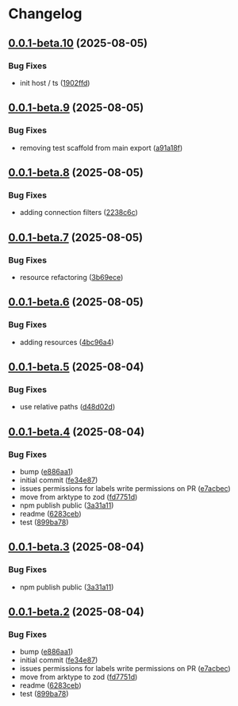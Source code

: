 # Changelog

## [0.0.1-beta.10](https://github.com/go-mondo/app-connect-node-sdk/compare/app-connect-sdk-v0.0.1-beta.9...app-connect-sdk-v0.0.1-beta.10) (2025-08-05)


### Bug Fixes

* init host / ts ([1902ffd](https://github.com/go-mondo/app-connect-node-sdk/commit/1902ffd06dc5875f32a68834acf66de10b1bea89))

## [0.0.1-beta.9](https://github.com/go-mondo/app-connect-node-sdk/compare/app-connect-sdk-v0.0.1-beta.8...app-connect-sdk-v0.0.1-beta.9) (2025-08-05)


### Bug Fixes

* removing test scaffold from main export ([a91a18f](https://github.com/go-mondo/app-connect-node-sdk/commit/a91a18f9c43272cc8dad9ddd70e282cb18d124c0))

## [0.0.1-beta.8](https://github.com/go-mondo/app-connect-node-sdk/compare/app-connect-sdk-v0.0.1-beta.7...app-connect-sdk-v0.0.1-beta.8) (2025-08-05)


### Bug Fixes

* adding connection filters ([2238c6c](https://github.com/go-mondo/app-connect-node-sdk/commit/2238c6c0e8dbc7180917de4cfb7e6b31cfafee16))

## [0.0.1-beta.7](https://github.com/go-mondo/app-connect-node-sdk/compare/app-connect-sdk-v0.0.1-beta.6...app-connect-sdk-v0.0.1-beta.7) (2025-08-05)


### Bug Fixes

* resource refactoring ([3b69ece](https://github.com/go-mondo/app-connect-node-sdk/commit/3b69ece716b211dca46e0a597aae425e9c697b83))

## [0.0.1-beta.6](https://github.com/go-mondo/app-connect-node-sdk/compare/app-connect-sdk-v0.0.1-beta.5...app-connect-sdk-v0.0.1-beta.6) (2025-08-05)


### Bug Fixes

* adding resources ([4bc96a4](https://github.com/go-mondo/app-connect-node-sdk/commit/4bc96a4384a4228b359ed4b7574f409b7a93e07f))

## [0.0.1-beta.5](https://github.com/go-mondo/app-connect-node-sdk/compare/app-connect-sdk-v0.0.1-beta.4...app-connect-sdk-v0.0.1-beta.5) (2025-08-04)


### Bug Fixes

* use relative paths ([d48d02d](https://github.com/go-mondo/app-connect-node-sdk/commit/d48d02d0bad0c204b6f4027ee6754703490cad34))

## [0.0.1-beta.4](https://github.com/go-mondo/app-connect-node-sdk/compare/app-connect-sdk-v0.0.1-beta.3...app-connect-sdk-v0.0.1-beta.4) (2025-08-04)


### Bug Fixes

* bump ([e886aa1](https://github.com/go-mondo/app-connect-node-sdk/commit/e886aa17ce923197407fc9b139754c7d2c6baa88))
* initial commit ([fe34e87](https://github.com/go-mondo/app-connect-node-sdk/commit/fe34e875e60f31ea9cfabaece7486b08c0ea1b47))
* issues permissions for labels write permissions on PR ([e7acbec](https://github.com/go-mondo/app-connect-node-sdk/commit/e7acbeca6c0bd26aec43dbd4c0caf52bc232659f))
* move from arktype to zod ([fd7751d](https://github.com/go-mondo/app-connect-node-sdk/commit/fd7751d5811dbaab6dfd1bbc7c47f21d0158ba3a))
* npm publish public ([3a31a11](https://github.com/go-mondo/app-connect-node-sdk/commit/3a31a11fbded87462cf094c78822468e43e3a3aa))
* readme ([6283ceb](https://github.com/go-mondo/app-connect-node-sdk/commit/6283ceb50e6bdb1060c6b433d40bc04022b731e0))
* test ([899ba78](https://github.com/go-mondo/app-connect-node-sdk/commit/899ba78d5fdec32660fdb4c3cc04e99938eaa850))

## [0.0.1-beta.3](https://github.com/go-mondo/app-connect-node-sdk/compare/app-connect-sdk-v0.0.1-beta.2...app-connect-sdk-v0.0.1-beta.3) (2025-08-04)


### Bug Fixes

* npm publish public ([3a31a11](https://github.com/go-mondo/app-connect-node-sdk/commit/3a31a11fbded87462cf094c78822468e43e3a3aa))

## [0.0.1-beta.2](https://github.com/go-mondo/app-connect-node-sdk/compare/app-connect-sdk-v0.0.1-beta.1...app-connect-sdk-v0.0.1-beta.2) (2025-08-04)


### Bug Fixes

* bump ([e886aa1](https://github.com/go-mondo/app-connect-node-sdk/commit/e886aa17ce923197407fc9b139754c7d2c6baa88))
* initial commit ([fe34e87](https://github.com/go-mondo/app-connect-node-sdk/commit/fe34e875e60f31ea9cfabaece7486b08c0ea1b47))
* issues permissions for labels write permissions on PR ([e7acbec](https://github.com/go-mondo/app-connect-node-sdk/commit/e7acbeca6c0bd26aec43dbd4c0caf52bc232659f))
* move from arktype to zod ([fd7751d](https://github.com/go-mondo/app-connect-node-sdk/commit/fd7751d5811dbaab6dfd1bbc7c47f21d0158ba3a))
* readme ([6283ceb](https://github.com/go-mondo/app-connect-node-sdk/commit/6283ceb50e6bdb1060c6b433d40bc04022b731e0))
* test ([899ba78](https://github.com/go-mondo/app-connect-node-sdk/commit/899ba78d5fdec32660fdb4c3cc04e99938eaa850))
